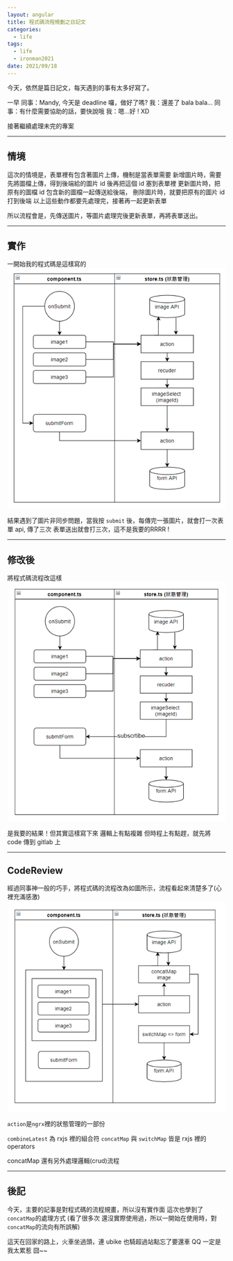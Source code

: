 ```yaml
---
layout: angular
title: 程式碼流程規劃之日記文
categories:
  - life
tags:
  - life
  - ironman2021
date: 2021/09/18
---
```


今天，依然是篇日記文，每天遇到的事有太多好寫了。

一早
同事：Mandy, 今天是 deadline 囉，做好了嗎?
我：還差了 bala bala...
同事：有什麼需要協助的話，要快說哦
我：嗯...好 ! XD

接著繼續處理未完的專案

---

## 情境

這次的情境是，表單裡有包含著圖片上傳，機制是當表單需要
新增圖片時，需要先將圖檔上傳，得到後端給的圖片 id 後再把這個 id 塞到表單裡
更新圖片時，把原有的圖檔 id 包含新的圖檔一起傳送給後端，
刪除圖片時，就要把原有的圖片 id 打到後端
以上這些動作都要先處理完，接著再一起更新表單

所以流程會是，先傳送圖片，等圖片處理完後更新表單，再將表單送出。

---

## 實作

一開始我的程式碼是這樣寫的
![](assets/images/ironman/process-planning/u2TPLuf.png)

結果遇到了圖片非同步問題，當我按 `submit` 後，每傳完一張圖片，就會打一次表單 api,
傳了三次 表單送出就會打三次，這不是我要的RRRR !

---

## 修改後

將程式碼流程改這樣
![](assets/images/ironman/process-planning/vY7D11q.png)

是我要的結果！但其實這樣寫下來 邏輯上有點複雜
但時程上有點趕，就先將 code 傳到 gitlab 上

---

## CodeReview

經過同事神一般的巧手，將程式碼的流程改為如圖所示，流程看起來清楚多了(心裡充滿感激)
![](assets/images/ironman/process-planning/YooG1uC.png)

`action`是`ngrx`裡的狀態管理的一部份

`combineLatest` 為 rxjs 裡的組合符
`concatMap` 與 `switchMap` 皆是 rxjs 裡的 operators


concatMap 還有另外處理邏輯(crud)流程

---

## 後記

今天，主要的記事是對程式碼的流程規畫，所以沒有實作面
這次也學到了`concatMap`的處理方式 
(看了很多次 還沒實際使用過，所以一開始在使用時，對`concatMap`的流向有所誤解)

這天在回家的路上，火車坐過頭，連 ubike 也騎超過站點忘了要還車 QQ
一定是我太累惹 囧~~
